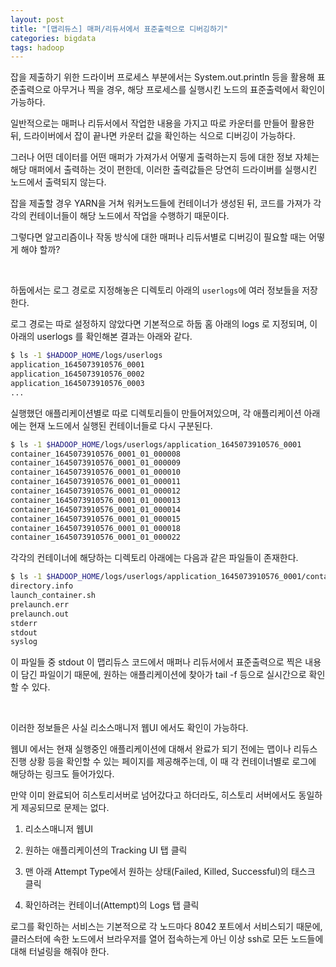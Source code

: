 ```yaml
---
layout: post
title: "[맵리듀스] 매퍼/리듀서에서 표준출력으로 디버깅하기"
categories: bigdata
tags: hadoop
---
```


잡을 제출하기 위한 드라이버 프로세스 부분에서는 System.out.println 등을 활용해 표준출력으로 아무거나 찍을 경우, 해당 프로세스를 실행시킨 노드의 표준출력에서 확인이 가능하다.

일반적으로는 매퍼나 리듀서에서 작업한 내용을 가지고 따로 카운터를 만들어 활용한 뒤, 드라이버에서 잡이 끝나면 카운터 값을 확인하는 식으로 디버깅이 가능하다.

그러나 어떤 데이터를 어떤 매퍼가 가져가서 어떻게 출력하는지 등에 대한 정보 자체는 해당 매퍼에서 출력하는 것이 편한데, 이러한 출력값들은 당연히 드라이버를 실행시킨 노드에서 출력되지 않는다.

잡을 제출할 경우 YARN을 거쳐 워커노드들에 컨테이너가 생성된 뒤, 코드를 가져가 각각의 컨테이너들이 해당 노드에서 작업을 수행하기 때문이다.

그렇다면 알고리즘이나 작동 방식에 대한 매퍼나 리듀서별로 디버깅이 필요할 때는 어떻게 해야 할까?

<br>

하둡에서는 로그 경로로 지정해놓은 디렉토리 아래의 ```userlogs```에 여러 정보들을 저장한다.

로그 경로는 따로 설정하지 않았다면 기본적으로 하둡 홈 아래의 logs 로 지정되며, 이 아래의 userlogs 를 확인해본 결과는 아래와 같다.

```bash
$ ls -1 $HADOOP_HOME/logs/userlogs
application_1645073910576_0001
application_1645073910576_0002
application_1645073910576_0003
...
```

실행했던 애플리케이션별로 따로 디렉토리들이 만들어져있으며, 각 애플리케이션 아래에는 현재 노드에서 실행된 컨테이너들로 다시 구분된다.

```bash
$ ls -1 $HADOOP_HOME/logs/userlogs/application_1645073910576_0001
container_1645073910576_0001_01_000008
container_1645073910576_0001_01_000009
container_1645073910576_0001_01_000010
container_1645073910576_0001_01_000011
container_1645073910576_0001_01_000012
container_1645073910576_0001_01_000013
container_1645073910576_0001_01_000014
container_1645073910576_0001_01_000015
container_1645073910576_0001_01_000018
container_1645073910576_0001_01_000022
```

각각의 컨테이너에 해당하는 디렉토리 아래에는 다음과 같은 파일들이 존재한다.

```bash
$ ls -1 $HADOOP_HOME/logs/userlogs/application_1645073910576_0001/container_1645073910576_0001_01_000008
directory.info
launch_container.sh
prelaunch.err
prelaunch.out
stderr
stdout
syslog
```

이 파일들 중 stdout 이 맵리듀스 코드에서 매퍼나 리듀서에서 표준출력으로 찍은 내용이 담긴 파일이기 때문에, 원하는 애플리케이션에 찾아가 tail -f 등으로 실시간으로 확인할 수 있다.

<br>

이러한 정보들은 사실 리소스매니저 웹UI 에서도 확인이 가능하다.

웹UI 에서는 현재 실행중인 애플리케이션에 대해서 완료가 되기 전에는 맵이나 리듀스 진행 상황 등을 확인할 수 있는 페이지를 제공해주는데, 이 때 각 컨테이너별로 로그에 해당하는 링크도 들어가있다.

만약 이미 완료되어 히스토리서버로 넘어갔다고 하더라도, 히스토리 서버에서도 동일하게 제공되므로 문제는 없다.

1. 리소스매니저 웹UI

2. 원하는 애플리케이션의 Tracking UI 탭 클릭

3. 맨 아래 Attempt Type에서 원하는 상태(Failed, Killed, Successful)의 태스크 클릭

4. 확인하려는 컨테이너(Attempt)의 Logs 탭 클릭

로그를 확인하는 서비스는 기본적으로 각 노드마다 8042 포트에서 서비스되기 때문에, 클러스터에 속한 노드에서 브라우저를 열어 접속하는게 아닌 이상 ssh로 모든 노드들에 대해 터널링을 해줘야 한다.